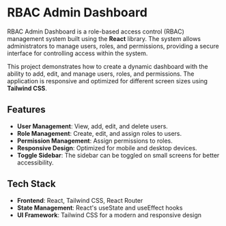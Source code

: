# RBAC Admin Dashboard

RBAC Admin Dashboard is a role-based access control (RBAC) management system built using the **React** library. The system allows administrators to manage users, roles, and permissions, providing a secure interface for controlling access within the system.

This project demonstrates how to create a dynamic dashboard with the ability to add, edit, and manage users, roles, and permissions. The application is responsive and optimized for different screen sizes using **Tailwind CSS**.

## Features
- **User Management**: View, add, edit, and delete users.
- **Role Management**: Create, edit, and assign roles to users.
- **Permission Management**: Assign permissions to roles.
- **Responsive Design**: Optimized for mobile and desktop devices.
- **Toggle Sidebar**: The sidebar can be toggled on small screens for better accessibility.

## Tech Stack
- **Frontend**: React, Tailwind CSS, React Router
- **State Management**: React's useState and useEffect hooks
- **UI Framework**: Tailwind CSS for a modern and responsive design



